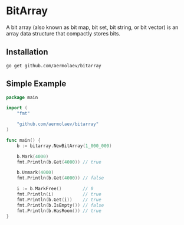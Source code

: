 # BitArray

A bit array (also known as bit map, bit set, bit string, or bit vector)
is an array data structure that compactly stores bits.

## Installation

    go get github.com/aermolaev/bitarray

## Simple Example

```go
package main

import (
	"fmt"

	"github.com/aermolaev/bitarray"
)

func main() {
	b := bitarray.NewBitArray(1_000_000)

	b.Mark(4000)
	fmt.Println(b.Get(4000)) // true

	b.Unmark(4000)
	fmt.Println(b.Get(4000)) // false

	i := b.MarkFree()        // 0
	fmt.Println(i)           // true
	fmt.Println(b.Get(i))    // true
	fmt.Println(b.IsEmpty()) // false
	fmt.Println(b.HasRoom()) // true
}
```
